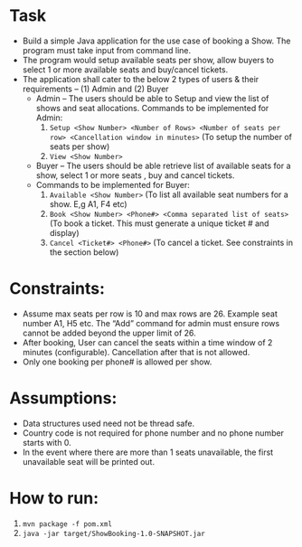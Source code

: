 # Task
- Build a simple Java application for the use case of booking a Show. The program must take input from command line.
- The program would setup available seats per show, allow buyers to select 1 or more available seats and buy/cancel tickets.
- The application shall cater to the below 2 types of users & their requirements – (1) Admin and (2) Buyer
  - Admin – The users should be able to Setup and view the list of shows and seat allocations.
    Commands to be implemented for Admin:
    1. `Setup <Show Number> <Number of Rows> <Number of seats per row> <Cancellation window in minutes>`
(To setup the number of seats per show)
    2. `View <Show Number>`
  -  Buyer – The users should be able retrieve list of available seats for a show, select 1 or more seats , buy and cancel tickets.
  - Commands to be implemented for Buyer:
    1. `Available <Show Number>`
       (To list all available seat numbers for a show. E,g A1, F4 etc)
    2. `Book <Show Number> <Phone#> <Comma separated list of seats>`
       (To book a ticket. This must generate a unique ticket # and display)
    3. `Cancel <Ticket#> <Phone#>`
       (To cancel a ticket. See constraints in the section below)

# Constraints:
- Assume max seats per row is 10 and max rows are 26. Example seat number A1, H5 etc. The “Add” command for admin must ensure rows cannot be added beyond the upper limit of 26.
- After booking, User can cancel the seats within a time window of 2 minutes (configurable). Cancellation after that is not allowed.
- Only one booking per phone# is allowed per show.

# Assumptions:
- Data structures used need not be thread safe.
- Country code is not required for phone number and no phone number starts with 0.
- In the event where there are more than 1 seats unavailable, the first unavailable seat will be printed out. 

# How to run:
1. `mvn package -f pom.xml`
2. `java -jar target/ShowBooking-1.0-SNAPSHOT.jar`